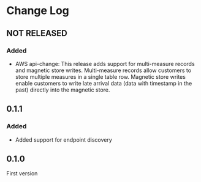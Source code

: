 # Change Log

## NOT RELEASED

### Added

- AWS api-change: This release adds support for multi-measure records and magnetic store writes. Multi-measure records allow customers to store multiple measures in a single table row. Magnetic store writes enable customers to write late arrival data (data with timestamp in the past) directly into the magnetic store.

## 0.1.1

### Added

- Added support for endpoint discovery

## 0.1.0

First version
